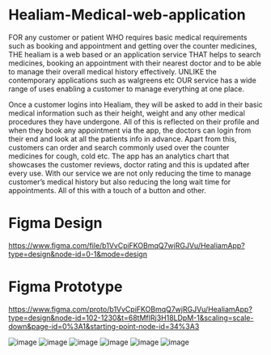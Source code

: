 # Healiam-Medical-web-application
FOR any customer or patient WHO requires basic medical requirements such as booking and appointment and getting over the counter medicines, THE healiam is a web based or an
application service THAT helps to search medicines, booking an appointment with their nearest doctor and to be able to manage their overall medical history effectively. UNLIKE the contemporary applications such as walgreens etc OUR service has a wide range of uses enabling a customer to manage everything at one place.

Once a customer logins into Healiam, they will be asked to add in their basic medical information such as their height, weight and any other medical procedures they have undergone. All of this is reflected on their profile and when they book any appointment via the app, the doctors can login from their end and look at all the patients info in advance. Apart from this, customers can order and search commonly used over the counter medicines for cough, cold etc. The app has an analytics chart that showcases the customer reviews, doctor rating and this is updated after every use. With our service we are not only reducing the time to manage customer’s medical history but also reducing the long wait time for appointments. All of this with a touch of a button and other.
# Figma Design
https://www.figma.com/file/b1VvCpiFKOBmqQ7wjRGJVu/HealiamApp?type=design&node-id=0-1&mode=design

# Figma Prototype
https://www.figma.com/proto/b1VvCpiFKOBmqQ7wjRGJVu/HealiamApp?type=design&node-id=102-1230&t=68tMfIRj3H18LDpM-1&scaling=scale-down&page-id=0%3A1&starting-point-node-id=34%3A3

![image](https://github.com/akaankshpemmaraju/Healiam-Medical-web-application/assets/54031567/45230fb3-1767-40bf-9e34-24612451f2d9)
![image](https://github.com/akaankshpemmaraju/Healiam-Medical-web-application/assets/54031567/4741298d-f952-4325-8b8a-7ccc289e9c44)
![image](https://github.com/akaankshpemmaraju/Healiam-Medical-web-application/assets/54031567/5b531058-73f3-41ac-af75-1b2dc72e7fe0)
![image](https://github.com/akaankshpemmaraju/Healiam-Medical-web-application/assets/54031567/b55e2f89-6ea5-43ab-b19a-d62347a74b25)
![image](https://github.com/akaankshpemmaraju/Healiam-Medical-web-application/assets/54031567/a145ec14-9e96-41e3-a23d-225225862b84)
![image](https://github.com/akaankshpemmaraju/Healiam-Medical-web-application/assets/54031567/bafe3fd4-082e-4e44-bb26-1a3c336f9076)





